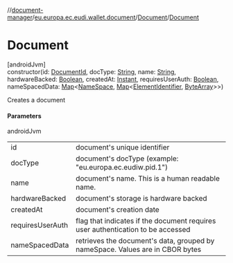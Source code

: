 //[document-manager](../../../index.md)/[eu.europa.ec.eudi.wallet.document](../index.md)/[Document](index.md)/[Document](-document.md)

# Document

[androidJvm]\
constructor(id: [DocumentId](../index.md#659369697%2FClasslikes%2F1351694608), docType: [String](https://kotlinlang.org/api/latest/jvm/stdlib/kotlin/-string/index.html), name: [String](https://kotlinlang.org/api/latest/jvm/stdlib/kotlin/-string/index.html), hardwareBacked: [Boolean](https://kotlinlang.org/api/latest/jvm/stdlib/kotlin/-boolean/index.html), createdAt: [Instant](https://developer.android.com/reference/kotlin/java/time/Instant.html), requiresUserAuth: [Boolean](https://kotlinlang.org/api/latest/jvm/stdlib/kotlin/-boolean/index.html), nameSpacedData: [Map](https://kotlinlang.org/api/latest/jvm/stdlib/kotlin.collections/-map/index.html)&lt;[NameSpace](../index.md#1862659344%2FClasslikes%2F1351694608), [Map](https://kotlinlang.org/api/latest/jvm/stdlib/kotlin.collections/-map/index.html)&lt;[ElementIdentifier](../index.md#-190936378%2FClasslikes%2F1351694608), [ByteArray](https://kotlinlang.org/api/latest/jvm/stdlib/kotlin/-byte-array/index.html)&gt;&gt;)

Creates a document

#### Parameters

androidJvm

| | |
|---|---|
| id | document's unique identifier |
| docType | document's docType (example: &quot;eu.europa.ec.eudiw.pid.1&quot;) |
| name | document's name. This is a human readable name. |
| hardwareBacked | document's storage is hardware backed |
| createdAt | document's creation date |
| requiresUserAuth | flag that indicates if the document requires user authentication to be accessed |
| nameSpacedData | retrieves the document's data, grouped by nameSpace. Values are in CBOR bytes |
